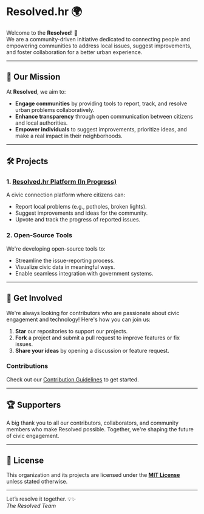 # Resolved.hr 🌍

Welcome to the **Resolved**! 🚀  
We are a community-driven initiative dedicated to connecting people and empowering communities to address local issues, suggest improvements, and foster collaboration for a better urban experience.

---

## 🌟 Our Mission

At **Resolved**, we aim to:
- **Engage communities** by providing tools to report, track, and resolve urban problems collaboratively.
- **Enhance transparency** through open communication between citizens and local authorities.
- **Empower individuals** to suggest improvements, prioritize ideas, and make a real impact in their neighborhoods.

---

## 🛠️ Projects

### 1. [Resolved.hr Platform (In Progress)](https://resolved.hr)
A civic connection platform where citizens can:
- Report local problems (e.g., potholes, broken lights).
- Suggest improvements and ideas for the community.
- Upvote and track the progress of reported issues.

### 2. Open-Source Tools
We're developing open-source tools to:
- Streamline the issue-reporting process.
- Visualize civic data in meaningful ways.
- Enable seamless integration with government systems.

---

## 🤝 Get Involved

We're always looking for contributors who are passionate about civic engagement and technology! Here's how you can join us:
1. **Star** our repositories to support our projects.
2. **Fork** a project and submit a pull request to improve features or fix issues.
3. **Share your ideas** by opening a discussion or feature request.

### Contributions
Check out our [Contribution Guidelines](https://github.com/Resolved/contributing.md) to get started.


---

## 🏆 Supporters

A big thank you to all our contributors, collaborators, and community members who make Resolved possible. Together, we're shaping the future of civic engagement.

---

## 📜 License

This organization and its projects are licensed under the **[MIT License](https://opensource.org/licenses/MIT)** unless stated otherwise.

---

Let’s resolve it together. 💡✨  
_The Resolved Team_
